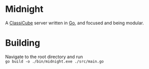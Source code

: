 # Midnight
A [ClassiCube](https://www.classicube.net/) server written in [Go](https://golang.org/), and focused and being modular.

# Building
Navigate to the root directory and run  
`go build -o ./bin/midnight.exe ./src/main.go`